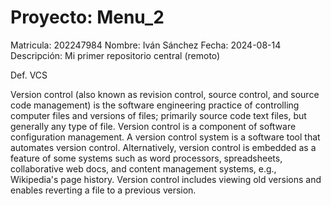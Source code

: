 # Proyecto: Menu_2
Matricula: 202247984
Nombre: Iván Sánchez
Fecha: 2024-08-14
Descripción: Mi primer repositorio central (remoto)

Def. VCS

Version control (also known as revision control, source control, and source code management) is the software engineering practice of controlling computer files and versions of files; primarily source code text files, but generally any type of file.
Version control is a component of software configuration management.
A version control system is a software tool that automates version control. Alternatively, version control is embedded as a feature of some systems such as word processors, spreadsheets, collaborative web docs, and content management systems, e.g., Wikipedia's page history.
Version control includes viewing old versions and enables reverting a file to a previous version.